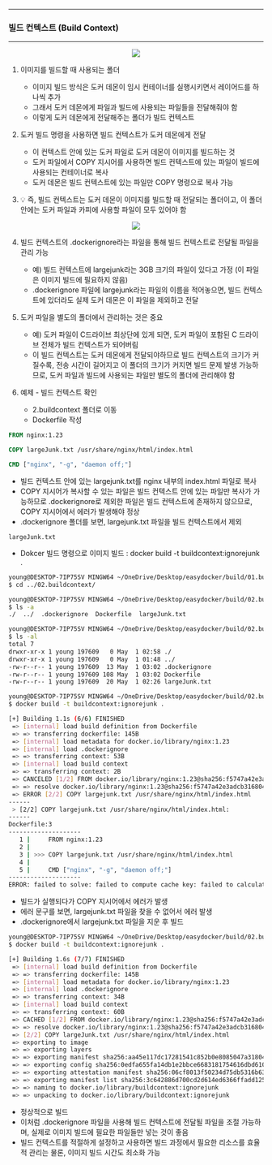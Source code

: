 -----
### 빌드 컨텍스트 (Build Context)
-----
<div align="center">
<img src="https://github.com/user-attachments/assets/55d80880-ee66-4d81-940f-4f1bfa7d3d8e">
</div>

1. 이미지를 빌드할 때 사용되는 폴더
   - 이미지 빌드 방식은 도커 데몬이 임시 컨테이너를 실행시키면서 레이어드를 하나씩 추가
   - 그래서 도커 데몬에게 파일과 빌드에 사용되는 파일들을 전달해줘야 함
   - 이렇게 도커 데몬에게 전달해주는 폴더가 빌드 컨텍스트

2. 도커 빌드 명령을 사용하면 빌드 컨텍스트가 도커 데몬에게 전달
   - 이 컨텍스트 안에 있는 도커 파일로 도커 데몬이 이미지를 빌드하는 것
   - 도커 파일에서 COPY 지시어를 사용하면 빌드 컨텍스트에 있는 파일이 빌드에 사용되는 컨테이너로 복사
   - 도커 데몬은 빌드 컨텍스트에 있는 파일만 COPY 명령으로 복사 가능
  
3. 💡 즉, 빌드 컨텍스트는 도커 데몬이 이미지를 빌드할 때 전달되는 폴더이고, 이 폴더 안에는 도커 파일과 카피에 사용할 파일이 모두 있어야 함

<div align="center">
<img src="https://github.com/user-attachments/assets/519d276c-216d-479f-9472-9af052851c9c">
</div>


4. 빌드 컨텍스트의 .dockerignore라는 파일을 통해 빌드 컨텍스트로 전달될 파일을 관리 가능
   - 예) 빌드 컨텍스트에 largejunk라는 3GB 크기의 파일이 있다고 가정 (이 파일은 이미지 빌드에 필요하지 않음)
   - .dockerignore 파일에 largejunk라는 파일의 이름을 적어놓으면, 빌드 컨텍스트에 있더라도 실제 도커 데몬은 이 파일을 제외하고 전달

5. 도커 파일을 별도의 폴더에서 관리하는 것은 중요
   - 예) 도커 파일이 C드라이브 최상단에 있게 되면, 도커 파일이 포함된 C 드라이브 전체가 빌드 컨텍스트가 되어버림
   - 이 빌드 컨텍스트는 도커 데몬에게 전달되야하므로 빌드 컨텍스트의 크기가 커질수록, 전송 시간이 길어지고 이 폴더의 크기가 커지면 빌드 문제 발생 가능하므로, 도커 파일과 빌드에 사용되는 파일만 별도의 폴더에 관리해야 함

6. 예제 - 빌드 컨텍스트 확인
   - 2.buildcontext 폴더로 이동
   - Dockerfile 작성
```dockerfile
FROM nginx:1.23

COPY largeJunk.txt /usr/share/nginx/html/index.html

CMD ["nginx", "-g", "daemon off;"]
```
  - 빌드 컨텍스트 안에 있는 largejunk.txt를 nginx 내부의 index.html 파일로 복사
  - COPY 지시어가 복사할 수 있는 파일은 빌드 컨텍스트 안에 있는 파일만 복사가 가능하므로 .dockerignore로 제외한 파일은 빌드 컨텍스트에 존재하지 않으므로, COPY 지시어에서 에러가 발생해야 정상
  - .dockerignore 폴더를 보면, largejunk.txt 파일을 빌드 컨텍스트에서 제외
```
largeJunk.txt
```

  - Dokcer 빌드 명령으로 이미지 빌드 : docker build -t buildcontext:ignorejunk .
```bash
young@DESKTOP-7IP75SV MINGW64 ~/OneDrive/Desktop/easydocker/build/01.buildnginx (00-init)
$ cd ../02.buildcontext/

young@DESKTOP-7IP75SV MINGW64 ~/OneDrive/Desktop/easydocker/build/02.buildcontext (00-init)
$ ls -a
./  ../  .dockerignore  Dockerfile  largeJunk.txt

young@DESKTOP-7IP75SV MINGW64 ~/OneDrive/Desktop/easydocker/build/02.buildcontext (00-init)
$ ls -al
total 7
drwxr-xr-x 1 young 197609   0 May  1 02:58 ./
drwxr-xr-x 1 young 197609   0 May  1 01:48 ../
-rw-r--r-- 1 young 197609  13 May  1 03:02 .dockerignore
-rw-r--r-- 1 young 197609 108 May  1 03:02 Dockerfile
-rw-r--r-- 1 young 197609  20 May  1 02:26 largeJunk.txt

young@DESKTOP-7IP75SV MINGW64 ~/OneDrive/Desktop/easydocker/build/02.buildcontext (00-init)
$ docker build -t buildcontext:ignorejunk .

[+] Building 1.1s (6/6) FINISHED                                                                                       docker:desktop-linux 
 => [internal] load build definition from Dockerfile                                                                                   0.0s 
 => => transferring dockerfile: 145B                                                                                                   0.0s 
 => [internal] load metadata for docker.io/library/nginx:1.23                                                                          0.9s 
 => [internal] load .dockerignore                                                                                                      0.0s 
 => => transferring context: 53B                                                                                                       0.0s 
 => [internal] load build context                                                                                                      0.0s 
 => => transferring context: 2B                                                                                                        0.0s 
 => CANCELED [1/2] FROM docker.io/library/nginx:1.23@sha256:f5747a42e3adcb3168049d63278d7251d91185bb5111d2563d58729a5c9179b0           0.0s 
 => => resolve docker.io/library/nginx:1.23@sha256:f5747a42e3adcb3168049d63278d7251d91185bb5111d2563d58729a5c9179b0                    0.0s 
 => ERROR [2/2] COPY largejunk.txt /usr/share/nginx/html/index.html                                                                    0.0s 
------
 > [2/2] COPY largejunk.txt /usr/share/nginx/html/index.html:
------
Dockerfile:3
--------------------
   1 |     FROM nginx:1.23
   2 |
   3 | >>> COPY largejunk.txt /usr/share/nginx/html/index.html
   4 |
   5 |     CMD ["nginx", "-g", "daemon off;"]
--------------------
ERROR: failed to solve: failed to compute cache key: failed to calculate checksum of ref olkm5lrhbifmbz0q3134vl62a::ox24wy0cob7rrbguw6t5rvp09: "/largejunk.txt": not found
```

  - 빌드가 실행되다가 COPY 지시어에서 에러가 발생
  - 에러 문구를 보면, largejunk.txt 파일을 찾을 수 없어서 에러 발생
  - .dockerignore에서 largejunk.txt 파일을 지운 후 빌드
```bash
young@DESKTOP-7IP75SV MINGW64 ~/OneDrive/Desktop/easydocker/build/02.buildcontext (00-init)
$ docker build -t buildcontext:ignorejunk .

[+] Building 1.6s (7/7) FINISHED                                                                                       docker:desktop-linux 
 => [internal] load build definition from Dockerfile                                                                                   0.0s 
 => => transferring dockerfile: 145B                                                                                                   0.0s 
 => [internal] load metadata for docker.io/library/nginx:1.23                                                                          0.9s 
 => [internal] load .dockerignore                                                                                                      0.0s 
 => => transferring context: 34B                                                                                                       0.0s 
 => [internal] load build context                                                                                                      0.0s 
 => => transferring context: 60B                                                                                                       0.0s 
 => CACHED [1/2] FROM docker.io/library/nginx:1.23@sha256:f5747a42e3adcb3168049d63278d7251d91185bb5111d2563d58729a5c9179b0             0.1s 
 => => resolve docker.io/library/nginx:1.23@sha256:f5747a42e3adcb3168049d63278d7251d91185bb5111d2563d58729a5c9179b0                    0.0s 
 => [2/2] COPY largeJunk.txt /usr/share/nginx/html/index.html                                                                          0.0s 
 => exporting to image                                                                                                                 0.4s 
 => => exporting layers                                                                                                                0.1s 
 => => exporting manifest sha256:aa45e117dc17281541c852b0e8085047a318049168a1aa36a0f70ff00a6dd137                                      0.0s 
 => => exporting config sha256:0edfa655fa14db1e2bbce6683181754616dbd61033b9c52ce599fa58154676cf                                        0.0s 
 => => exporting attestation manifest sha256:06cf8013f50234d75db5316b63dfb90fc7324eaf56e3ac0ae95bd2e96efe4fcf                          0.0s 
 => => exporting manifest list sha256:3c642886d700cd2d614ed6366ffadd125dc15ec3812cffc35ff1e1d9c9af7e49                                 0.0s 
 => => naming to docker.io/library/buildcontext:ignorejunk                                                                             0.0s 
 => => unpacking to docker.io/library/buildcontext:ignorejunk                                                                          0.1s 
```
  - 정상적으로 빌드
  - 이처럼 .dockerignore 파일을 사용해 빌드 컨텍스트에 전달될 파일을 조절 가능하며, 실제로 이미지 빌드에 필요한 파일들만 넣는 것이 좋음
  - 빌드 컨텍스트를 적절하게 설정하고 사용하면 빌드 과정에서 필요한 리소스를 효율적 관리는 물론, 이미지 빌드 시간도 최소화 가능
